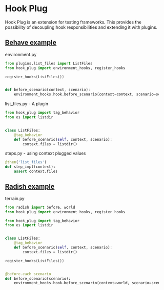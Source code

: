 # Hook Plug

Hook Plug is an extension for testing frameworks. This provides the possibility of decoupling hook responsibilities and extending it with plugins.


## [Behave example](.examples/behave)

environment.py
```Python
from plugins.list_files import ListFiles
from hook_plug import environment_hooks, register_hooks

register_hooks(ListFiles())


def before_scenario(context, scenario):
    environment_hooks.hook.before_scenario(context=context, scenario=scenario)
```

list_files.py - A plugin

```Python
from hook_plug import tag_behavior
from os import listdir


class ListFiles:
    @tag_behavior
    def before_scenario(self, context, scenario):
        context.files = listdir()
```

steps.py - using context plugged values

```Python
@then('list_files')
def step_impl(context):
    assert context.files
```

## [Radish example](./examples/radish)

terrain.py
```Python
from radish import before, world
from hook_plug import environment_hooks, register_hooks

from hook_plug import tag_behavior
from os import listdir


class ListFiles:
    @tag_behavior
    def before_scenario(self, context, scenario):
        context.files = listdir()

register_hooks(ListFiles())


@before.each_scenario
def before_scenario(scenario):
    environment_hooks.hook.before_scenario(context=world, scenario=scenario)
```
